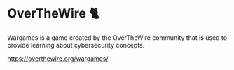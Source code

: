 # OverTheWire 🐈

Wargames is a game created by the OverTheWire community that is used to provide learning about cybersecurity concepts. 

https://overthewire.org/wargames/
